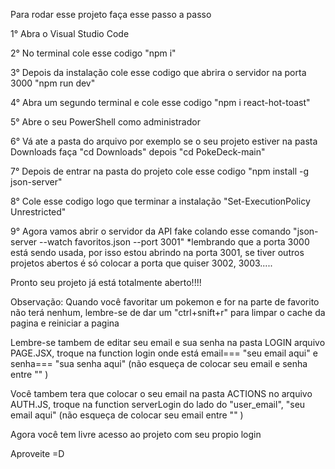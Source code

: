 Para rodar esse projeto faça esse passo a passo

1° Abra o Visual Studio Code

2° No terminal cole esse codigo "npm i"

3° Depois da instalação cole esse codigo que abrira o servidor na porta 3000 "npm run dev"

4° Abra um segundo terminal e cole esse codigo "npm i react-hot-toast"

5° Abre o seu PowerShell como administrador

6° Vá ate a pasta do arquivo por exemplo se o seu projeto estiver na pasta Downloads faça "cd Downloads" depois "cd PokeDeck-main"

7° Depois de entrar na pasta do projeto cole esse codigo "npm install -g json-server"

8° Cole esse codigo logo que terminar a instalação "Set-ExecutionPolicy Unrestricted"

9° Agora vamos abrir o servidor da API fake colando esse comando "json-server --watch favoritos.json --port 3001" *lembrando que a porta 3000 está sendo usada, por isso estou abrindo na porta 3001, se tiver outros projetos abertos é só colocar a porta que quiser 3002, 3003.....


Pronto seu projeto já está totalmente aberto!!!!

Observação: Quando você favoritar um pokemon e for na parte de favorito não terá nenhum, lembre-se de dar um "ctrl+snift+r" para limpar o cache da pagina e reiniciar a pagina

Lembre-se tambem de editar seu email e sua senha na pasta LOGIN arquivo PAGE.JSX, troque na function login onde está email=== "seu email aqui" e senha=== "sua senha aqui" (não esqueça de colocar seu email e senha entre "" )

Você tambem tera que colocar o seu email na pasta ACTIONS no arquivo AUTH.JS, troque na function serverLogin do lado do "user_email", "seu email aqui" (não esqueça de colocar seu email entre "" )

Agora você tem livre acesso ao projeto com seu propio login

Aproveite =D
